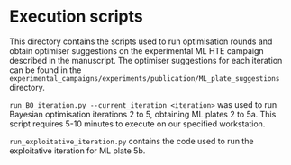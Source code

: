 # Execution scripts

This directory contains the scripts used to run optimisation rounds and obtain optimiser suggestions on the experimental ML HTE campaign described in the manuscript. The optimiser suggestions for each iteration can be found in the `experimental_campaigns/experiments/publication/ML_plate_suggestions` directory.

```run_BO_iteration.py --current_iteration <iteration>``` was used to run Bayesian optimisation iterations 2 to 5, obtaining ML plates 2 to 5a. This script requires 5-10 minutes to execute on our specified workstation.

`run_exploitative_iteration.py` contains the code used to run the exploitative iteration for ML plate 5b.